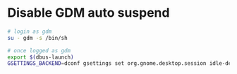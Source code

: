 # Disable GDM auto suspend

```sh
# login as gdm
su - gdm -s /bin/sh

# once logged as gdm
export $(dbus-launch)
GSETTINGS_BACKEND=dconf gsettings set org.gnome.desktop.session idle-delay 0

```
